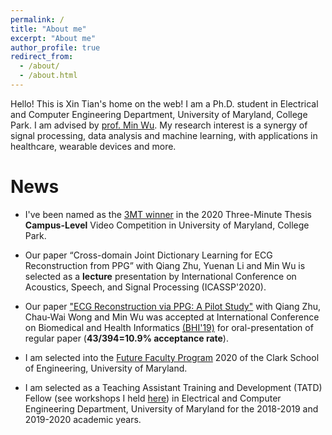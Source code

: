 ```yaml
---
permalink: /
title: "About me"
excerpt: "About me"
author_profile: true
redirect_from: 
  - /about/
  - /about.html
---
```


Hello! This is Xin Tian's home on the web! I am a Ph.D. student in Electrical and Computer Engineering Department, University of Maryland, College Park. I am advised by [prof. Min Wu](https://user.eng.umd.edu/~minwu/). My research interest is a synergy of signal processing, data analysis and machine learning, with applications in healthcare, wearable devices and more.  

News
======
* I've been named as the [3MT winner](https://gradschool.umd.edu/funding/student-fellowships-awards/umd-three-minute-thesis-competition) in the 2020 Three-Minute Thesis **Campus-Level** Video Competition in University of Maryland, College Park.

* Our paper “Cross-domain Joint Dictionary Learning for ECG Reconstruction from PPG” with Qiang Zhu, Yuenan Li and Min Wu is selected as a **lecture** presentation by International Conference on Acoustics, Speech, and Signal Processing (ICASSP'2020).

* Our paper ["ECG Reconstruction via PPG: A Pilot Study"](https://arxiv.org/abs/1904.10481) with Qiang Zhu, Chau-Wai Wong and Min Wu was accepted at International Conference on Biomedical and Health Informatics [(BHI'19)](https://www.bhi-bsn-2019.org/bhi/) for oral-presentation of regular paper (**43/394=10.9% acceptance rate**).

* I am selected into the [Future Faculty Program](https://eng.umd.edu/future-faculty-program) 2020 of the Clark School of Engineering, University of Maryland.

* I am selected as a Teaching Assistant Training and Development (TATD) Fellow (see workshops I held [here](https://ece.umd.edu/graduate/current-students/ta-training)) in Electrical and Computer Engineering Department, University of Maryland for the 2018-2019 and 2019-2020 academic years. 




